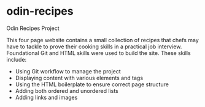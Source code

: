 # odin-recipes
Odin Recipes Project

This four page website contains a small collection of recipes that chefs may have to tackle to prove their cooking skills in a practical job interview. Foundational Git and HTML skills were used to build the site. These skills include:
- Using Git workflow to manage the project
- Displaying content with various elements and tags
- Using the HTML boilerplate to ensure correct page structure
- Adding both ordered and unordered lists
- Adding links and images
